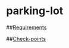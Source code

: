 parking-lot
============

##[Requirements](./requirement/requirement.md)


##[Check-points](./requirement/check-points.md)
